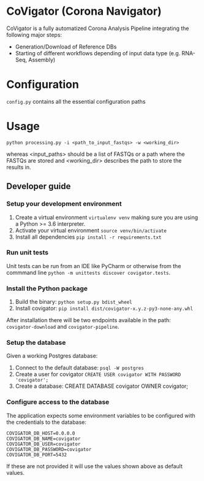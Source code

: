 # CoVigator (Corona Navigator)

CoVigator is a fully automatized Corona Analysis Pipeline integrating the following major steps:

* Generation/Download of Reference DBs
* Starting of different workflows depending of input data type (e.g. RNA-Seq, Assembly)

# Configuration

`config.py` contains all the essential configuration paths

# Usage

```
python processing.py -i <path_to_input_fastqs> -w <working_dir>
```

whereas <input_paths> should be a list of FASTQs or a path where the FASTQs are stored and
<working_dir> describes the path to store the results in.

## Developer guide

### Setup your development environment

1. Create a virtual environment `virtualenv venv` making sure you are using a Python >= 3.6 interpreter.
2. Activate your virtual environment `source venv/bin/activate`
3. Install all dependencies `pip install -r requirements.txt`

### Run unit tests

Unit tests can be run from an IDE like PyCharm or otherwise from the commmand line `python -m unittests discover covigator.tests`.

### Install the Python package

1. Build the binary: `python setup.py bdist_wheel`
2. Install covigator: `pip install dist/covigator-x.y.z-py3-none-any.whl`

After installation there will be two endpoints available in the path: `covigator-download` and `covigator-pipeline`.

### Setup the database

Given a working Postgres database:

1. Connect to the default database: `psql -W postgres`
2. Create a user for covigator `CREATE USER covigator WITH PASSWORD 'covigator';`
3. Create a database: CREATE DATABASE covigator OWNER covigator;

### Configure access to the database

The application expects some environment variables to be configured with the credentials to the database:
```
COVIGATOR_DB_HOST=0.0.0.0
COVIGATOR_DB_NAME=covigator
COVIGATOR_DB_USER=covigator
COVIGATOR_DB_PASSWORD=covigator
COVIGATOR_DB_PORT=5432
```

If these are not provided it will use the values shown above as default values.